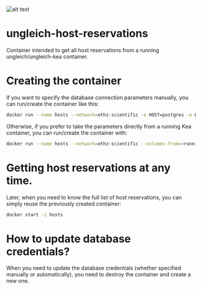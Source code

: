 ![alt text](http://www.ungleich.ch/img/logo_200x200.svg "ungleich")

# ungleich-host-reservations

Container intended to get all host reservations from a running ungleich/ungleich-kea container.

# Creating the container

If you want to specify the database connection parameters manually, you can run/create the container like this:
```bash
docker run --name hosts --network=ethz-scientific -e HOST=postgres -e DB=kea_db -e USER=kea -e PASSWORD=dummy_password ungleich/ungleich-host-inventory
```

Otherwise, if you prefer to take the parameters directly from a running Kea container, you can run/create the container with:
```bash
docker run --name hosts --network=ethz-scientific --volumes-from=<running-kea-container> ungleich/ungleich-host-inventory
```

# Getting host reservations at any time.

Later, when you need to know the full list of host reservations, you can simply reuse the previously created container:

```bash
docker start -i hosts
```

# How to update database credentials?

When you need to update the database credentials (whether specified manually or automatically), you need to destroy the container and create a new one.
